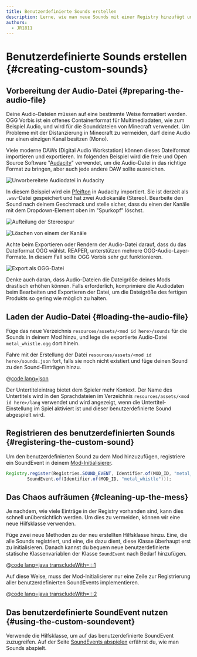 ```yaml
---
title: Benutzerdefinierte Sounds erstellen
description: Lerne, wie man neue Sounds mit einer Registry hinzufügt und nutzt.
authors:
  - JR1811
---
```


# Benutzerdefinierte Sounds erstellen {#creating-custom-sounds}

## Vorbereitung der Audio-Datei {#preparing-the-audio-file}

Deine Audio-Dateien müssen auf eine bestimmte Weise formatiert werden. OGG Vorbis ist ein offenes Containerformat für Multimediadaten, wie zum Beispiel Audio, und wird für die Sounddateien von Minecraft verwendet. Um Probleme mit der Distanzierung in Minecraft zu vermeiden, darf deine Audio nur einen einzigen Kanal besitzen (Mono).

Viele moderne DAWs (Digital Audio Workstation) können dieses Dateiformat importieren und exportieren. Im folgenden Beispiel wird die freie und Open Source Software "[Audacity](https://www.audacityteam.org/)" verwendet, um die Audio-Datei in das richtige Format zu bringen, aber auch jede andere DAW sollte ausreichen.

![Unvorbereitete Audiodatei in Audacity](/assets/develop/sounds/custom_sounds_0.png)

In diesem Beispiel wird ein [Pfeifton](https://freesound.org/people/strongbot/sounds/568995/) in Audacity importiert. Sie ist derzeit als `.wav`-Datei gespeichert und hat zwei Audiokanäle (Stereo). Bearbeite den Sound nach deinem Geschmack und stelle sicher, dass du einen der Kanäle mit dem Dropdown-Element oben im "Spurkopf" löschst.

![Aufteilung der Stereospur](/assets/develop/sounds/custom_sounds_1.png)

![Löschen von einem der Kanäle](/assets/develop/sounds/custom_sounds_2.png)

Achte beim Exportieren oder Rendern der Audio-Datei darauf, dass du das Dateiformat OGG wählst. REAPER, unterstützen mehrere OGG-Audio-Layer-Formate. In diesem Fall sollte OGG Vorbis sehr gut funktionieren.

![Export als OGG-Datei](/assets/develop/sounds/custom_sounds_3.png)

Denke auch daran, dass Audio-Dateien die Dateigröße deines Mods drastisch erhöhen können. Falls erforderlich, komprimiere die Audiodaten beim Bearbeiten und Exportieren der Datei, um die Dateigröße des fertigen Produkts so gering wie möglich zu halten.

## Laden der Audio-Datei {#loading-the-audio-file}

Füge das neue Verzeichnis `resources/assets/<mod id here>/sounds` für die Sounds in deinem Mod hinzu, und lege die exportierte Audio-Datei `metal_whistle.ogg` dort hinein.

Fahre mit der Erstellung der Datei `resources/assets/<mod id here>/sounds.json` fort, falls sie noch nicht existiert und füge deinen Sound zu den Sound-Einträgen hinzu.

@[code lang=json](@/reference/1.21/src/main/resources/assets/fabric-docs-reference/sounds.json)

Der Untertiteleintrag bietet dem Spieler mehr Kontext. Der Name des Untertitels wird in den Sprachdateien im Verzeichnis `resources/assets/<mod id here>/lang` verwendet und wird angezeigt, wenn die Untertitel-Einstellung im Spiel aktiviert ist und dieser benutzerdefinierte Sound abgespielt wird.

## Registrieren des benutzerdefinierten Sounds {#registering-the-custom-sound}

Um den benutzerdefinierten Sound zu dem Mod hinzuzufügen, registriere ein SoundEvent in deinem [Mod-Initialisierer](./getting-started/project-structure#entrypoints).

```java
Registry.register(Registries.SOUND_EVENT, Identifier.of(MOD_ID, "metal_whistle"),
        SoundEvent.of(Identifier.of(MOD_ID, "metal_whistle")));
```

## Das Chaos aufräumen {#cleaning-up-the-mess}

Je nachdem, wie viele Einträge in der Registry vorhanden sind, kann dies schnell unübersichtlich werden. Um dies zu vermeiden, können wir eine neue Hilfsklasse verwenden.

Füge zwei neue Methoden zu der neu erstellten Hilfsklasse hinzu. Eine, die alle Sounds registriert, und eine, die dazu dient, diese Klasse überhaupt erst zu initialisieren. Danach kannst du bequem neue benutzerdefinierte statische Klassenvariablen der Klasse `SoundEvent` nach Bedarf hinzufügen.

@[code lang=java transcludeWith=:::1](@/reference/1.21/src/main/java/com/example/docs/sound/CustomSounds.java)

Auf diese Weise, muss der Mod-Initialisierer nur eine Zeile zur Registrierung aller benutzerdefinierten SoundEvents implementieren.

@[code lang=java transcludeWith=:::2](@/reference/1.21/src/main/java/com/example/docs/sound/FabricDocsReferenceSounds.java)

## Das benutzerdefinierte SoundEvent nutzen {#using-the-custom-soundevent}

Verwende die Hilfsklasse, um auf das benutzerdefinierte SoundEvent zuzugreifen. Auf der Seite [SoundEvents abspielen](./using-sounds) erfährst du, wie man Sounds abspielt.
